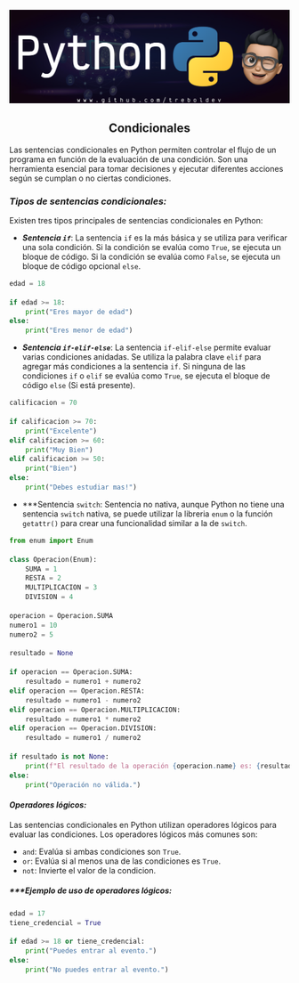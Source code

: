![Banner](../Python_Github_Banner.png)


<div align="center"><h2>Condicionales</h2></div>

Las sentencias condicionales en Python permiten controlar el flujo de un programa en función de la evaluación de una condición. Son una herramienta esencial para tomar decisiones y ejecutar diferentes acciones según se cumplan o no ciertas condiciones.

### ***Tipos de sentencias condicionales:***

Existen tres tipos principales de sentencias condicionales en Python:

- ***Sentencia `if`***: La sentencia `if` es la más básica y se utiliza para verificar una sola condición. Si la condición se evalúa como `True`, se ejecuta un bloque de código. Si la condición se evalúa como `False`, se ejecuta un bloque de código opcional `else`.

```py
edad = 18

if edad >= 18:
    print("Eres mayor de edad")
else:
    print("Eres menor de edad")
```

- ***Sentencia `if-elif-else`***: La sentencia `if-elif-else` permite evaluar varias condiciones anidadas. Se utiliza la palabra clave `elif` para agregar más condiciones a la sentencia `if`. Si ninguna de las condiciones `if` o `elif` se evalúa como `True`, se ejecuta el bloque de código `else` (Si está presente).

```py
calificacion = 70

if calificacion >= 70:
    print("Excelente")
elif calificacion >= 60:
    print("Muy Bien")
elif calificacion >= 50:
    print("Bien")
else:
    print("Debes estudiar mas!")
```

- ***Sentencia `switch`: Sentencia no nativa, aunque Python no tiene una sentencia `switch` nativa, se puede utilizar la libreria `enum` o la función `getattr()` para crear una funcionalidad similar a la de `switch`.

```py
from enum import Enum

class Operacion(Enum):
    SUMA = 1
    RESTA = 2
    MULTIPLICACION = 3
    DIVISION = 4

operacion = Operacion.SUMA
numero1 = 10
numero2 = 5

resultado = None

if operacion == Operacion.SUMA:
    resultado = numero1 + numero2
elif operacion == Operacion.RESTA:
    resultado = numero1 - numero2
elif operacion == Operacion.MULTIPLICACION:
    resultado = numero1 * numero2
elif operacion == Operacion.DIVISION:
    resultado = numero1 / numero2

if resultado is not None:
    print(f"El resultado de la operación {operacion.name} es: {resultado}.")
else:
    print("Operación no válida.")
```

#### ***Operadores lógicos:***

Las sentencias condicionales en Python utilizan operadores lógicos para evaluar las condiciones. Los operadores lógicos más comunes son:

- `and`: Evalúa si ambas condiciones son `True`.
- `or`: Evalúa si al menos una de las condiciones es `True`.
- `not`: Invierte el valor de la condicion.

##### ***Ejemplo de uso de operadores lógicos:

```py
edad = 17
tiene_credencial = True

if edad >= 18 or tiene_credencial:
    print("Puedes entrar al evento.")
else:
    print("No puedes entrar al evento.")
```
